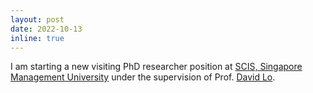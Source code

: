 ```yaml
---
layout: post
date: 2022-10-13
inline: true
---
```


I am starting a new visiting PhD researcher position at [SCIS, Singapore Management University](https://scis.smu.edu.sg/SCIS) under the supervision of Prof. [David Lo](http://www.mysmu.edu/faculty/davidlo/).